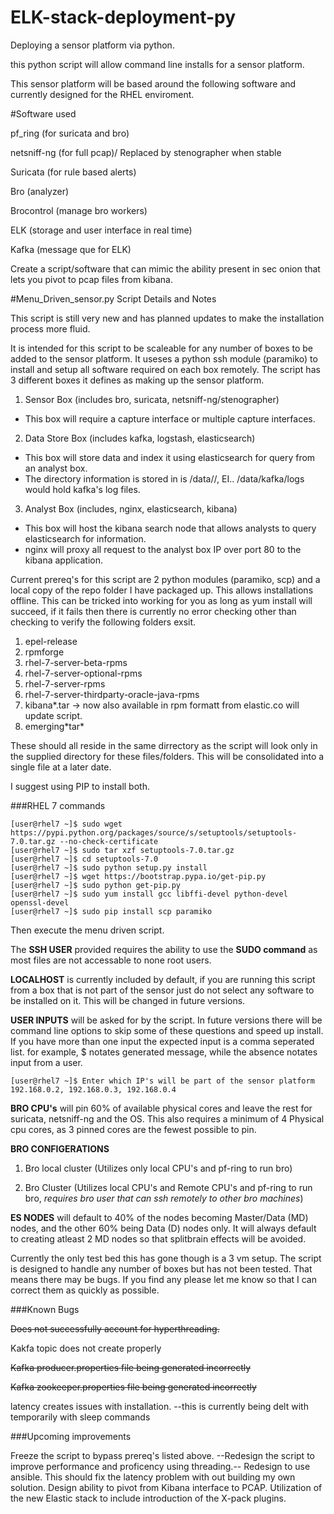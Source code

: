 # ELK-stack-deployment-py
Deploying a sensor platform via python.

this python script will allow command line installs for a sensor platform.

This sensor platform will be based around the following software and currently designed for the RHEL enviroment.

#Software used

pf_ring (for suricata and bro)

netsniff-ng (for full pcap)/ Replaced by stenographer when stable

Suricata (for rule based alerts)

Bro (analyzer)

Brocontrol (manage bro workers)

ELK (storage and user interface in real time)

Kafka (message que for ELK)


Create a script/software that can mimic the ability present in sec onion that lets you pivot to pcap files from kibana.


#Menu_Driven_sensor.py Script Details and Notes


This script is still very new and has planned updates to make the installation process more fluid.

It is intended for this script to be scaleable for any number of boxes to be added to the sensor platform. It useses a python ssh module (paramiko) to install and setup all software required on each box remotely. The script has 3 different boxes it defines as making up the sensor platform.

1. Sensor Box (includes bro, suricata, netsniff-ng/stenographer)
  * This box will require a capture interface or multiple capture interfaces.
2. Data Store Box (includes kafka, logstash, elasticsearch)
  * This box will store data and index it using elasticsearch for query from an analyst box.
  * The directory information is stored in is /data/<app name>/, EI.. /data/kafka/logs would hold kafka's log files.
3. Analyst Box (includes, nginx, elasticsearch, kibana)
  * This box will host the kibana search node that allows analysts to query elasticsearch for information.
  * nginx will proxy all request to the analyst box IP over port 80 to the kibana application.


Current prereq's for this script are 2 python modules (paramiko, scp) and a local copy of the repo folder I have packaged up.
This allows installations offline. This can be tricked into working for you as long as yum install <app> will succeed, if it fails then there is currently no error checking other than checking to verify the following folders exsit. 

1. epel-release
2. rpmforge
3. rhel-7-server-beta-rpms
4. rhel-7-server-optional-rpms
5. rhel-7-server-rpms
6. rhel-7-server-thirdparty-oracle-java-rpms
7. kibana*.tar -> now also available in rpm formatt from elastic.co will update script.
8. emerging\*tar\*

These should all reside in the same dirrectory as the script will look only in the supplied directory for these files/folders. This will be consolidated into a single file at a later date.


I suggest using PIP to install both.

###RHEL 7 commands

    [user@rhel7 ~]$ sudo wget https://pypi.python.org/packages/source/s/setuptools/setuptools-7.0.tar.gz --no-check-certificate
    [user@rhel7 ~]$ sudo tar xzf setuptools-7.0.tar.gz
    [user@rhel7 ~]$ cd setuptools-7.0
    [user@rhel7 ~]$ sudo python setup.py install
    [user@rhel7 ~]$ wget https://bootstrap.pypa.io/get-pip.py
    [user@rhel7 ~]$ sudo python get-pip.py
    [user@rhel7 ~]$ sudo yum install gcc libffi-devel python-devel openssl-devel
    [user@rhel7 ~]$ sudo pip install scp paramiko

Then execute the menu driven script.

The **SSH USER** provided requires the ability to use the **SUDO command** as most files are not accessable to none root users.

**LOCALHOST** is currently included by default, if you are running this script from a box that is not part of the sensor just do not select any software to be installed on it. This will be changed in future versions.

**USER INPUTS** will be asked for by the script. In future versions there will be command line options to skip some of these questions and speed up install. If you have more than one input the expected input is a comma seperated list. for example, $ notates generated message, while the absence notates input from a user.

    [user@rhel7 ~]$ Enter which IP's will be part of the sensor platform
    192.168.0.2, 192.168.0.3, 192.168.0.4

**BRO CPU's** will pin 60% of available physical cores and leave the rest for suricata, netsniff-ng and the OS. This also requires a minimum of 4 Physical cpu cores, as 3 pinned cores are the fewest possible to pin.

**BRO CONFIGERATIONS** 

1. Bro local cluster (Utilizes only local CPU's and pf-ring to run bro)

2. Bro Cluster (Utilizes local CPU's and Remote CPU's and pf-ring to run bro, _requires bro user that can ssh remotely to other bro machines_)

**ES NODES** will default to 40% of the nodes becoming Master/Data (MD) nodes, and the other 60% being Data (D) nodes only. It will always default to creating atleast 2 MD nodes so that splitbrain effects will be avoided.


Currently the only test bed this has gone though is a 3 vm setup. The script is designed to handle any number of boxes but has not been tested. That means there may be bugs. If you find any please let me know so that I can correct them as quickly as possible. 

###Known Bugs

~~Does not successfully account for hyperthreading.~~

Kakfa topic does not create properly

~~Kafka producer.properties file being generated incorrectly~~

~~Kafka zookeeper.properties file being generated incorrectly~~

latency creates issues with installation. --this is currently being delt with temporarily with sleep commands


###Upcoming improvements

Freeze the script to bypass prereq's listed above. 
--Redesign the script to improve performance and proficency using threading.--
Redesign to use ansible. This should fix the latency problem with out building my own solution.
Design ability to pivot from Kibana interface to PCAP.
Utilization of the new Elastic stack to include introduction of the X-pack plugins.





